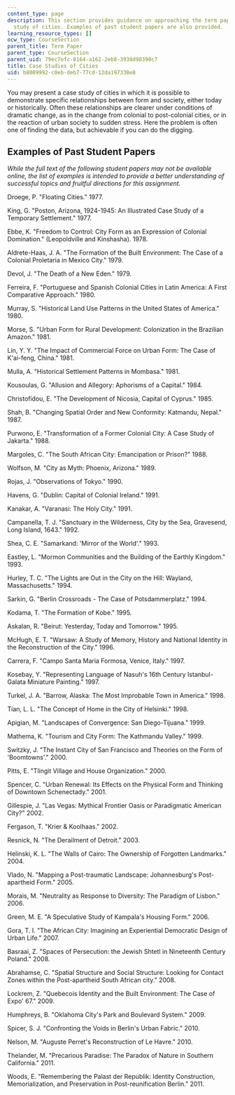 ```yaml
---
content_type: page
description: This section provides guidance on approaching the term paper as a case
  study of cities. Examples of past student papers are also provided.
learning_resource_types: []
ocw_type: CourseSection
parent_title: Term Paper
parent_type: CourseSection
parent_uid: 79ec7efc-8164-a162-2eb8-3938d98390c7
title: Case Studies of Cities
uid: b8009992-c0eb-deb7-77cd-12da197338e8
---
```


You may present a case study of cities in which it is possible to demonstrate specific relationships between form and society, either today or historically. Often these relationships are clearer under conditions of dramatic change, as in the change from colonial to post-colonial cities, or in the reaction of urban society to sudden stress. Here the problem is often one of finding the data, but achievable if you can do the digging.

Examples of Past Student Papers
-------------------------------

_While the full text of the following student papers may not be available online, the list of examples is intended to provide a better understanding of successful topics and fruitful directions for this assignment._

Droege, P. "Floating Cities." 1977.

King, G. "Poston, Arizona, 1924-1945: An Illustrated Case Study of a Temporary Settlement." 1977.

Ebbe, K. "Freedom to Control: City Form as an Expression of Colonial Domination." (Leopoldville and Kinshasha). 1978.

Aldrete-Haas, J. A. "The Formation of the Built Environment: The Case of a Colonial Proletaria in Mexico City." 1979.

Devol, J. "The Death of a New Eden." 1979.

Ferreira, F. "Portuguese and Spanish Colonial Cities in Latin America: A First Comparative Approach." 1980.

Murray, S. "Historical Land Use Patterns in the United States of America." 1980.

Morse, S. "Urban Form for Rural Development: Colonization in the Brazilian Amazon." 1981.

Lin, Y. Y. "The Impact of Commercial Force on Urban Form: The Case of K'ai-feng, China." 1981.

Mulla, A. "Historical Settlement Patterns in Mombasa." 1981.

Kousoulas, G. "Allusion and Allegory: Aphorisms of a Capital." 1984.

Christofidou, E. "The Development of Nicosia, Capital of Cyprus." 1985.

Shah, B. "Changing Spatial Order and New Conformity: Katmandu, Nepal." 1987.

Purwono, E. "Transformation of a Former Colonial City: A Case Study of Jakarta." 1988.

Margoles, C. "The South African City: Emancipation or Prison?" 1988.

Wolfson, M. "City as Myth: Phoenix, Arizona." 1989.

Rojas, J. "Observations of Tokyo." 1990.

Havens, G. "Dublin: Capital of Colonial Ireland." 1991.

Kanakar, A. "Varanasi: The Holy City." 1991.

Campanella, T. J. "Sanctuary in the Wilderness, City by the Sea, Gravesend, Long Island, 1643." 1992.

Shea, C. E. "Samarkand: 'Mirror of the World'." 1993.

Eastley, L. "Mormon Communities and the Building of the Earthly Kingdom." 1993.

Hurley, T. C. "The Lights are Out in the City on the Hill: Wayland, Massachusetts." 1994.

Sarkin, G. "Berlin Crossroads - The Case of Potsdammerplatz." 1994.

Kodama, T. "The Formation of Kobe." 1995.

Askalan, R. "Beirut: Yesterday, Today and Tomorrow." 1995.

McHugh, E. T. "Warsaw: A Study of Memory, History and National Identity in the Reconstruction of the City." 1996.

Carrera, F. "Campo Santa Maria Formosa, Venice, Italy." 1997.

Kosebay, Y. "Representing Language of Nasuh's 16th Century Istanbul-Galata Miniature Painting." 1997.

Turkel, J. A. "Barrow, Alaska: The Most Improbable Town in America." 1998.

Tian, L. L. "The Concept of Home in the City of Helsinki." 1998.

Apigian, M. "Landscapes of Convergence: San Diego-Tijuana." 1999.

Mathema, K. "Tourism and City Form: The Kathmandu Valley." 1999.

Switzky, J. "The Instant City of San Francisco and Theories on the Form of 'Boomtowns'." 2000.

Pitts, E. "Tlingit Village and House Organization." 2000.

Spencer, C. "Urban Renewal: Its Effects on the Physical Form and Thinking of Downtown Schenectady." 2001.

Gillespie, J. "Las Vegas: Mythical Frontier Oasis or Paradigmatic American City?" 2002.

Fergason, T. "Krier & Koolhaas." 2002.

Resnick, N. "The Derailment of Detroit." 2003.

Helinski, K. L. "The Walls of Cairo: The Ownership of Forgotten Landmarks." 2004.

Vlado, N. "Mapping a Post-traumatic Landscape: Johannesburg's Post-apartheid Form." 2005.

Morais, M. "Neutrality as Response to Diversity: The Paradigm of Lisbon." 2006.

Green, M. E. "A Speculative Study of Kampala's Housing Form." 2006.

Gora, T. I. "The African City: Imagining an Experiential Democratic Design of Urban Life." 2007.

Basraai, Z. "Spaces of Persecution: the Jewish Shtetl in Nineteenth Century Poland." 2008.

Abrahamse, C. "Spatial Structure and Social Structure: Looking for Contact Zones within the Post-apartheid South African city." 2008.

Lockrem, Z. "Quebecois Identity and the Built Environment: The Case of Expo' 67." 2009.

Humphreys, B. "Oklahoma City's Park and Boulevard System." 2009.

Spicer, S. J. "Confronting the Voids in Berlin's Urban Fabric." 2010.

Nelson, M. "Auguste Perret's Reconstruction of Le Havre." 2010.

Thelander, M. "Precarious Paradise: The Paradox of Nature in Southern California." 2011.

Woods, E. "Remembering the Palast der Republik: Identity Construction, Memorialization, and Preservation in Post-reunification Berlin." 2011.